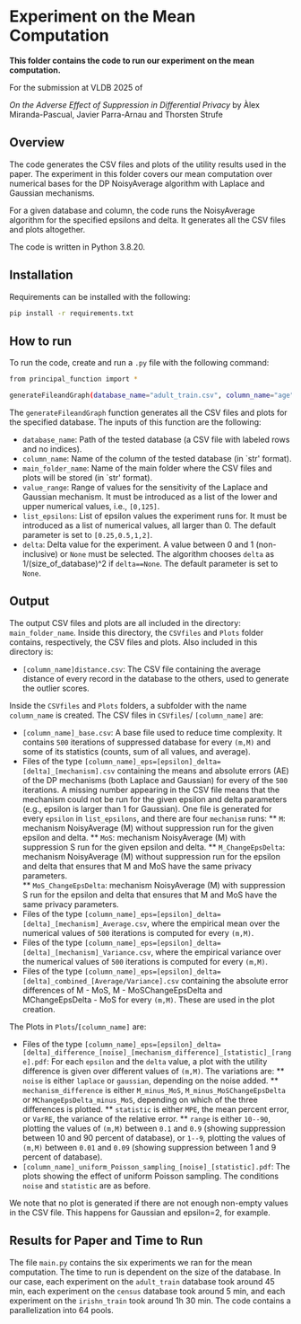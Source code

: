 # Experiment on the Mean Computation

**This folder contains the code to run our experiment on the mean computation.**

For the submission at VLDB 2025 of

*On the Adverse Effect of Suppression in Differential Privacy*
by Àlex Miranda-Pascual, Javier Parra-Arnau and Thorsten Strufe

## Overview 

The code generates the CSV files and plots of the utility results used in the paper. The experiment in this folder covers our mean computation over numerical bases for the DP NoisyAverage algorithm with Laplace and Gaussian mechanisms. 

For a given database and column, the code runs the NoisyAverage algorithm for the specified epsilons and delta. It generates all the CSV files and plots altogether. 

The code is written in Python 3.8.20.

## Installation

Requirements can be installed with the following:
```bash
pip install -r requirements.txt
```

## How to run

To run the code, create and run a `.py` file with the following command:

```bash
from principal_function import *

generateFileandGraph(database_name="adult_train.csv", column_name="age", main_folder_name="Adult", value_range=[0,125], list_epsilons=[0.25,0.5,1,2], delta=None)
```

The `generateFileandGraph` function generates all the CSV files and plots for the specified database. The inputs of this function are the following:

* `database_name`: Path of the tested database (a CSV file with labeled rows and no indices).
* `column_name`: Name of the column of the tested database (in `str' format).
* `main_folder_name`: Name of the main folder where the CSV files and plots will be stored (in `str' format). 
* `value_range`: Range of values for the sensitivity of the Laplace and Gaussian mechanism. It must be introduced as a list of the lower and upper numerical values, i.e., `[0,125]`.
* `list_epsilons`: List of epsilon values the experiment runs for. It must be introduced as a list of numerical values, all larger than 0. The default parameter is set to `[0.25,0.5,1,2]`. 
* `delta`: Delta value for the experiment. A value between 0 and 1 (non-inclusive) or `None` must be selected. The algorithm chooses `delta` as 1/(size_of_database)^2 if `delta==None`. The default parameter is set to `None`.

## Output

The output CSV files and plots are all included in the directory: `main_folder_name`. Inside this directory, the `CSVfiles` and `Plots` folder contains, respectively, the CSV files and plots. Also included in this directory is:

* `[column_name]distance.csv`: The CSV file containing the average distance of every record in the database to the others, used to generate the outlier scores.

Inside the `CSVfiles` and `Plots` folders, a subfolder with the name `column_name` is created. The CSV files in `CSVfiles`/ `[column_name]` are:

* `[column_name]_base.csv`: A base file used to reduce time complexity. It contains `500` iterations of suppressed database for every `(m,M)` and some of its statistics (counts, sum of all values, and average).
* Files of the type `[column_name]_eps=[epsilon]_delta=[delta]_[mechanism].csv` containing the means and absolute errors (AE) of the DP mechanisms (both Laplace and Gaussian) for every of the `500` iterations. A missing number appearing in the CSV file means that the mechanism could not be run for the given epsilon and delta parameters (e.g., epsilon is larger than 1 for Gaussian). One file is generated for every `epsilon` in `list_epsilons`, and there are four `mechanism` runs:
** `M`: mechanism NoisyAverage (M) without suppression run for the given epsilon and delta.
** `MoS`: mechanism NoisyAverage (M) with suppression S run for the given epsilon and delta.
** `M_ChangeEpsDelta`: mechanism NoisyAverage (M) without suppression run for the epsilon and delta that ensures that M and MoS have the same privacy parameters.  
** `MoS_ChangeEpsDelta`: mechanism NoisyAverage (M) with suppression S run for the epsilon and delta that ensures that M and MoS have the same privacy parameters.
* Files of the type `[column_name]_eps=[epsilon]_delta=[delta]_[mechanism]_Average.csv`, where the empirical mean over the numerical values of `500` iterations is computed for every `(m,M)`.
* Files of the type `[column_name]_eps=[epsilon]_delta=[delta]_[mechanism]_Variance.csv`, where the empirical variance over the numerical values of `500` iterations is computed for every `(m,M)`.
* Files of the type `[column_name]_eps=[epsilon]_delta=[delta]_combined_[Average/Variance].csv` containing the absolute error differences of M - MoS, M - MoSChangeEpsDelta and MChangeEpsDelta - MoS for every `(m,M)`. These are used in the plot creation. 

The Plots in `Plots`/`[column_name]` are:

* Files of the type `[column_name]_eps=[epsilon]_delta=[delta]_difference_[noise]_[mechanism_difference]_[statistic]_[range].pdf`: For each `epsilon` and the `delta` value, a plot with the utility difference is given over different values of `(m,M)`. The variations are:
** `noise` is either `laplace` or `gaussian`, depending on the noise added. 
** `mechanism_difference` is either `M_minus_MoS`, `M_minus_MoSChangeEpsDelta` or `MChangeEpsDelta_minus_MoS`, depending on which of the three differences is plotted.
** `statistic` is either `MPE`, the mean percent error, or `VarRE`, the variance of the relative error. 
** `range` is either `10--90`, plotting the values of `(m,M)` between `0.1` and `0.9` (showing suppression between 10 and 90 percent of database), or `1--9`, plotting the values of `(m,M)` between `0.01` and `0.09` (showing suppression between 1 and 9 percent of database).
* `[column_name]_uniform_Poisson_sampling_[noise]_[statistic].pdf`: The plots showing the effect of uniform Poisson sampling. The conditions `noise` and `statistic` are as before. 

We note that no plot is generated if there are not enough non-empty values in the CSV file. This happens for Gaussian and epsilon=2, for example. 

## Results for Paper and Time to Run

The file `main.py` contains the six experiments we ran for the mean computation. The time to run is dependent on the size of the database. In our case, each experiment on the `adult_train` database took around 45 min, each experiment on the `census` database took around 5 min, and each experiment on the `irishn_train` took around 1h 30 min. The code contains a parallelization into 64 pools.  